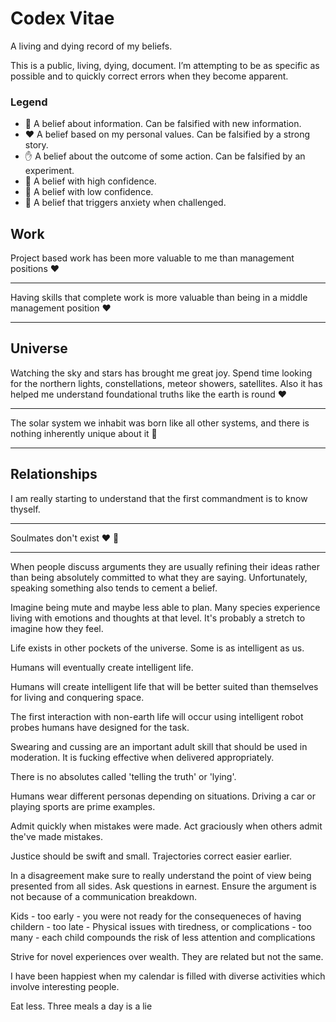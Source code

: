 # Codex Vitae

A living and dying record of my beliefs.

This is a public, living, dying, document. I’m attempting to be as specific as possible and to quickly correct errors when they become apparent.

### Legend

 - 🧠 A belief about information. Can be falsified with new information.
 - ❤️ A belief based on my personal values. Can be falsified by a strong story.
 - ✋ A belief about the outcome of some action. Can be falsified by an experiment.
 - 💪 A belief with high confidence.
 - 🤞 A belief with low confidence.
 - 🐲 A belief that triggers anxiety when challenged.

## Work

Project based work has been more valuable to me than management positions ❤️

---

Having skills that complete work is more valuable than being in a middle management position ❤️

---

## Universe

Watching the sky and stars has brought me great joy. Spend time looking for the northern lights, constellations, meteor showers, satellites. Also it has helped me understand foundational truths like the earth is round ❤️

---

The solar system we inhabit was born like all other systems, and there is nothing inherently unique about it 💪

---

## Relationships

I am really starting to understand that the first commandment is to know thyself.

---

Soulmates don't exist ❤️ 🐲

---

When people discuss arguments they are usually refining their ideas rather than being absolutely committed to what they are saying. Unfortunately, speaking something also tends to cement a belief.

Imagine being mute and maybe less able to plan. Many species experience living with emotions and thoughts at that level. It's probably a stretch to imagine how they feel.

Life exists in other pockets of the universe. Some is as intelligent as us.

Humans will eventually create intelligent life.

Humans will create intelligent life that will be better suited than themselves for living and conquering space.

The first interaction with non-earth life will occur using intelligent robot probes humans have designed for the task.

Swearing and cussing are an important adult skill that should be used in moderation. It is fucking effective when delivered appropriately.

There is no absolutes called 'telling the truth' or 'lying'.

Humans wear different personas depending on situations. Driving a car or playing sports are prime examples.

Admit quickly when mistakes were made. Act graciously when others admit the've made mistakes.

Justice should be swift and small. Trajectories correct easier earlier.

In a disagreement make sure to really understand the point of view being presented from all sides. Ask questions in earnest. Ensure the argument is not because of a communication breakdown.


Kids - too early - you were not ready for the consequeneces of having childern
     - too late - Physical issues with tiredness, or complications
     - too many - each child compounds the risk of less attention and complications


Strive for novel experiences over wealth. They are related but not the same.

I have been happiest when my calendar is filled with diverse activities which involve interesting people.

Eat less. Three meals a day is a lie
